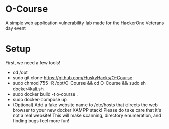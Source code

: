 # O-Course
A simple web application vulnerability lab made for the HackerOne Veterans day event

# Setup

First, we need a few tools!

- cd /opt
- sudo git clone https://github.com/HuskyHacks/O-Course
- sudo chmod 755 -R /opt/O-Course && cd O-Course && sudo sh docker4kali.sh
- sudo docker build -t o-course .
- sudo docker-compose up
- (Optional) Add a fake website name to /etc/hosts that directs the web browser to your new docker XAMPP stack! Please do take care that it's not a real website! This will make scanning, directory enumeration, and finding bugs feel more fun!


